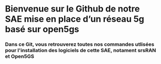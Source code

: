 # Bienvenue sur le Github de notre SAE mise en place d’un réseau 5g basé sur open5gs

### Dans ce Git, vous retrouverez toutes nos commandes utlisées pour l'installation des logiciels de cette SAE, notament srsRAN et Open5GS
